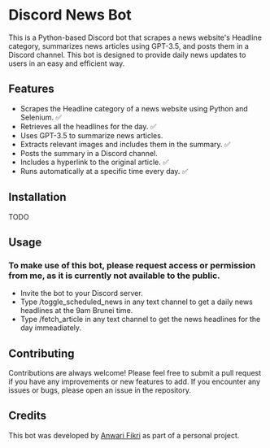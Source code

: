 # Discord News Bot
This is a Python-based Discord bot that scrapes a news website's Headline category, summarizes news articles using GPT-3.5, and posts them in a Discord channel. This bot is designed to provide daily news updates to users in an easy and efficient way.

## Features
* Scrapes the Headline category of a news website using Python and Selenium. ✅
* Retrieves all the headlines for the day. ✅
* Uses GPT-3.5 to summarize news articles.
* Extracts relevant images and includes them in the summary. ✅
* Posts the summary in a Discord channel.
* Includes a hyperlink to the original article. ✅
* Runs automatically at a specific time every day. ✅

## Installation
TODO

## Usage
### To make use of this bot, please request access or permission from me, as it is currently not available to the public.
* Invite the bot to your Discord server.
* Type /toggle_scheduled_news in any text channel to get a daily news headlines at the 9am Brunei time.
* Type /fetch_article in any text channel to get the news headlines for the day immeadiately.

## Contributing
Contributions are always welcome! Please feel free to submit a pull request if you have any improvements or new features to add. If you encounter any issues or bugs, please open an issue in the repository.

## Credits
This bot was developed by [Anwari Fikri](https://github.com/anwari-fikri) as part of a personal project.
